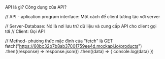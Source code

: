 API là gì? Công dụng của API?

// API - aplication program interface: Một cách để client tương tác với server

// Server-Database: Nó là nơi lưu trữ dữ liệu và cung cấp API cho client gọi tới
// Client: Gọi API

// Method- phương thức mặc định của "fetch" là GET
fetch("https://60bc32b7b8ab37001759ee4d.mockapi.io/products")
.then((response) => response.json())
.then((data) => {
console.log(data)
})
